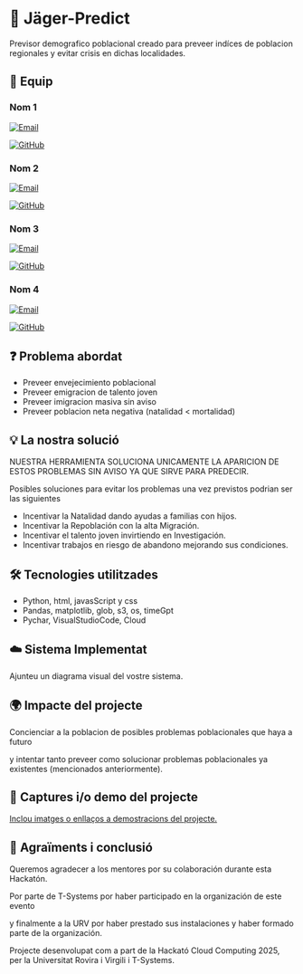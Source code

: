 # 📌 Jäger-Predict

Previsor demografico poblacional creado para preveer indíces de poblacion regionales y evitar crisis en dichas localidades.

## 👥 Equip

### **Nom 1**

[![Email](https://img.shields.io/badge/Email-<marc.rozas@estudiants.urv.cat>-blue)](mailto:<marc.rozas@estudiants.urv.cat>>)

[![GitHub](https://img.shields.io/badge/GitHub-<fortcraftch>-black?logo=github)](https://github.com/<fortcraftch>)

### **Nom 2** 

[![Email](https://img.shields.io/badge/Email-<gaizka.alonso@estudiants.urv.cat>-blue)](mailto:<gaizka.alonso@estudiants.urv.cat>)

[![GitHub](https://img.shields.io/badge/GitHub-<Huntterstrike>-black?logo=github)](https://github.com/<Huntterstrike>)


### **Nom 3**

[![Email](https://img.shields.io/badge/Email-<oriol.algar@estudiants.urv.cat>-blue)](mailto:<oriol.algar@estudiants.urv.cat>)

[![GitHub](https://img.shields.io/badge/GitHub-<DrakBall>-black?logo=github)](https://github.com/<drakball>)


### **Nom 4**  

[![Email](https://img.shields.io/badge/Email-<ivan.carayol@estudiants.urv.cat>-blue)](mailto:<ivan.carayol@estudiants.urv.cat>)

[![GitHub](https://img.shields.io/badge/GitHub-<IvanCarayol>-black?logo=github)](https://github.com/<IvanCarayol>)


## ❓ Problema abordat

- Preveer envejecimiento poblacional
- Preveer emigracion de talento joven
- Preveer imigracion masiva sin aviso
- Preveer poblacion neta negativa (natalidad < mortalidad)

## 💡 La nostra solució

NUESTRA HERRAMIENTA SOLUCIONA UNICAMENTE LA APARICION DE ESTOS PROBLEMAS SIN AVISO YA QUE SIRVE PARA PREDECIR.

Posibles soluciones para evitar los problemas una vez previstos podrian ser las siguientes

- Incentivar la Natalidad dando ayudas a familias con hijos.
- Incentivar la Repoblación con la alta Migración.
- Incentivar el talento joven invirtiendo en Investigación.
- Incentivar trabajos en riesgo de abandono mejorando sus condiciones.

## 🛠️ Tecnologies utilitzades

- Python, html, javasScript y css
- Pandas, matplotlib, glob, s3, os, timeGpt 
- Pychar, VisualStudioCode, Cloud

## ☁️ Sistema Implementat

Ajunteu un diagrama visual del vostre sistema.

## 🌍 Impacte del projecte

Concienciar a la poblacion de posibles problemas poblacionales que haya a futuro

 y intentar tanto preveer como solucionar problemas poblacionales ya existentes (mencionados anteriormente).

## 📸 Captures i/o demo del projecte

[Inclou imatges o enllaços a demostracions del projecte.](https://www.youtube.com/watch?v=3GWKpOKu2cg)

## 🙌 Agraïments i conclusió

Queremos agradecer a los mentores por su colaboración durante esta Hackatón. 

Por parte de T-Systems por haber participado en la organización de este evento 

y finalmente a la URV por haber prestado sus instalaciones y haber formado parte de la organización.

Projecte desenvolupat com a part de la Hackató Cloud Computing 2025, per la Universitat Rovira i Virgili i T-Systems.
